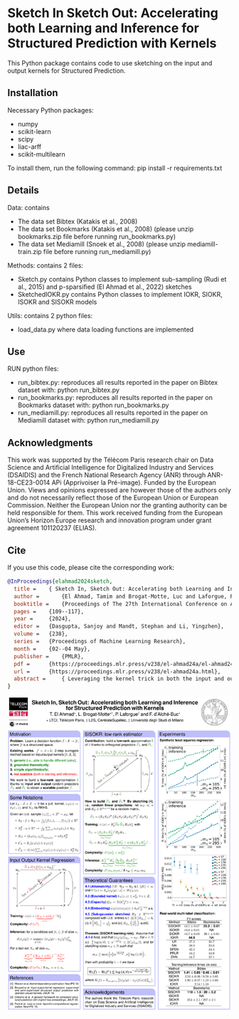 # Sketch In Sketch Out: Accelerating both Learning and Inference for Structured Prediction with Kernels

This Python package contains code to use sketching on the input and output kernels for Structured Prediction.

## Installation

Necessary Python packages:
- numpy
- scikit-learn
- scipy
- liac-arff
- scikit-multilearn

To install them, run the following command:
pip install -r requirements.txt

## Details

Data: contains
- The data set Bibtex (Katakis et al., 2008)
- The data set Bookmarks (Katakis et al., 2008) (please unzip bookmarks.zip file before running run_bookmarks.py)
- The data set Mediamill (Snoek et al., 2008) (please unzip mediamill-train.zip file before running run_mediamill.py)

Methods: contains 2 files:
- Sketch.py contains Python classes to implement sub-sampling (Rudi et al., 2015) and p-sparsified (El Ahmad et al., 2022) sketches
- SketchedIOKR.py contains Python classes to implement IOKR, SIOKR, ISOKR and SISOKR models

Utils: contains 2 python files:
- load_data.py where data loading functions are implemented

## Use

RUN python files:
- run_bibtex.py: reproduces all results reported in the paper on Bibtex dataset with:
  python run_bibtex.py
- run_bookmarks.py: reproduces all results reported in the paper on Bookmarks dataset with:
  python run_bookmarks.py
- run_mediamill.py: reproduces all results reported in the paper on Mediamill dataset with:
  python run_mediamill.py

## Acknowledgments

This work was supported by the Télécom Paris research chair on Data Science and Artificial Intelligence for Digitalized Industry and Services (DSAIDIS) and the French National Research Agency (ANR) through ANR-18-CE23-0014 APi (Apprivoiser la Pré-image). Funded by the European Union. Views and opinions expressed are however those of the authors only and do not necessarily reflect those of the European Union or European Commission. Neither the European Union nor the granting authority can be held responsible for them. This work received funding from the European Union’s Horizon Europe research and innovation program under grant agreement 101120237 (ELIAS).

## Cite

If you use this code, please cite the corresponding work:

```bibtex
@InProceedings{elahmad2024sketch,
  title = 	 { Sketch In, Sketch Out: Accelerating both Learning and Inference for Structured Prediction with Kernels },
  author =       {El Ahmad, Tamim and Brogat-Motte, Luc and Laforgue, Pierre and d'Alch\'{e}-Buc, Florence},
  booktitle = 	 {Proceedings of The 27th International Conference on Artificial Intelligence and Statistics},
  pages = 	 {109--117},
  year = 	 {2024},
  editor = 	 {Dasgupta, Sanjoy and Mandt, Stephan and Li, Yingzhen},
  volume = 	 {238},
  series = 	 {Proceedings of Machine Learning Research},
  month = 	 {02--04 May},
  publisher =    {PMLR},
  pdf = 	 {https://proceedings.mlr.press/v238/el-ahmad24a/el-ahmad24a.pdf},
  url = 	 {https://proceedings.mlr.press/v238/el-ahmad24a.html},
  abstract = 	 { Leveraging the kernel trick in both the input and output spaces, surrogate kernel methods are a flexible and theoretically grounded solution to structured output prediction. If they provide state-of-the-art performance on complex data sets of moderate size (e.g., in chemoinformatics), these approaches however fail to scale. We propose to equip surrogate kernel methods with sketching-based approximations, applied to both the input and output feature maps. We prove excess risk bounds on the original structured prediction problem, showing how to attain close-to-optimal rates with a reduced sketch size that depends on the eigendecay of the input/output covariance operators. From a computational perspective, we show that the two approximations have distinct but complementary impacts: sketching the input kernel mostly reduces training time, while sketching the output kernel decreases the inference time. Empirically, our approach is shown to scale, achieving state-of-the-art performance on benchmark data sets where non-sketched methods are intractable. }
}
```

![Poster](https://github.com/tamim-el/sisokr/blob/main/Misc/Poster.png?raw=true)
